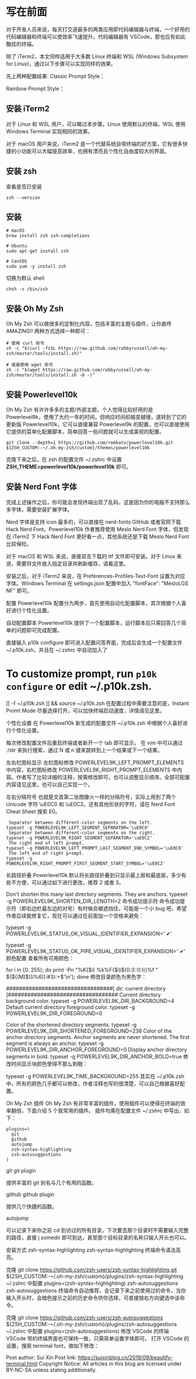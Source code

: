 # 写在前面
对于开发人员来说，每天打交道最多的两类应用即代码编辑器与终端，一个好用的代码编辑器和终端可以使效率飞速提升。代码编辑器有 VSCode，那也应有如此酷炫的终端。

除了 iTerm2，本文同样适用于大多数 Linux 终端和 WSL (Windows Subsystem for Linux)，通过以下步骤可以实现同样的效果。

先上两种配置结果:
Classic Prompt Style：

Rainbow Prompt Style：


## 安装 iTerm2
对于 Linux 和 WSL 用户，可以略过本步骤。Linux 使用默认的终端，WSL 使用 Windows Terminal 实现相同的效果。

对于 macOS 用户来说，iTerm2 是一个代替系统自带终端的好方案，它有很多快捷的小功能可以大幅提高效率，也拥有漂亮且个性化自由度较大的界面。

## 安装 zsh
查看是否已安装
```
zsh --version
```
## 安装
```
# macOS
brew install zsh zsh-completions

# Ubuntu
sudo apt-get install zsh

# CentOS
sudo yum -y install zsh
```
切换为默认 shell
```
chsh -s /bin/zsh
```
## 安装 Oh My Zsh


Oh My Zsh 可以做很多的定制化内容，包括丰富的主题与插件，让你直呼 AMAZING!!
两种方式选择一种即可：

```
# 使用 curl 命令
sh -c "$(curl -fsSL https://raw.github.com/robbyrussell/oh-my-zsh/master/tools/install.sh)"

# 或者使用 wget 命令
sh -c "$(wget https://raw.github.com/robbyrussell/oh-my-zsh/master/tools/install.sh -O -)"

```
## 安装 Powerlevel10k

Oh My Zsh 有许许多多的主题/外部主题，个人觉得比较好用的是 Powerlevel9k，使用了大约一年的时间，但响应时间却越变越慢，遂转到了它的更新版 Powerlevel10k，它可以直接兼容 Powerlevel9k 的配置，也可以直接使用它提供的菜单化配置脚本，简单回答一些问题就可以生成美观的配置。

```
git clone --depth=1 https://github.com/romkatv/powerlevel10k.git ${ZSH_CUSTOM:-~/.oh-my-zsh/custom}/themes/powerlevel10k
```

克隆下来之后，在 zsh 的配置文件 ~/.zshrc 中设置 **ZSH_THEME=powerlevel10k/powerlevel10k** 即可。

## 安装 Nerd Font 字体
完成上述操作之后，你可能会发现终端出现了乱码，这是因为你的电脑不支持那么多字体，需要安装扩展字体。

Nerd 字体是支持 icon 最多的，可以直接在 nerd-fonts GitHub 或者官网下载 Hack Nerd Font。Powerlevel10k 作者推荐使用 Meslo Nerd Font 字体，但发现在 iTerm2 下 Hack Nerd Font 更好看一点，其他系统还是下载 Meslo Nerd Font 比较保险。

对于 macOS 和 WSL 来说，直接双击下载的 ttf 文件即可安装。对于 Linux 来说，需要将文件放入指定目录并刷新缓存，请看这里。

安装之后，对于 iTerm2 来说，在 Preferences-Profiles-Text-Font 设置为对应字体。Windows Terminal 在 settings.json 配置中加入 "fontFace": "MesloLGS NF" 即可。

配置 Powerlevel10k
配置分为两步，首先使用自动化配置脚本，其次根据个人喜好进行个性化设置。

自动配置脚本
Powerlevel10k 提供了一个配置脚本，运行脚本后只需回答几个简单的问题即可完成配置。

直接输入 p10k configure 即可进入配置问答界面，完成后会生成一个配置文件 ~/.p10k.zsh，并且在 ~/.zshrc 中自动加入了

# To customize prompt, run `p10k configure` or edit ~/.p10k.zsh.
[[ -f ~/.p10k.zsh ]] && source ~/.p10k.zsh
在配置过程中需要注意的是，Instant Promt Mode 尽量选择打开，可以加快终端启动速度，详情请见这里。

个性化设置
在 Powerlevel10k 新生成的配置文件 ~/.p10k.zsh 中根据个人喜好进行个性化设置。

每次修改配置文件后重启终端或者新开一个 tab 即可显示。
在 vim 中可以通过 :/str 来执行搜索，通过 N 或 n 键来跳转到上一个结果或下一个结果。

左右栏图标显示
左栏图标修改 POWERLEVEL9K_LEFT_PROMPT_ELEMENTS 中内容，右栏图标修改 POWERLEVEL9K_RIGHT_PROMPT_ELEMENTS 中内容。作者写了比较详细的注释，按需修改即可，也可以调整显示顺序。全部可配置内容请见这里，也可以自己实现一个。

左右分隔符号
也就是文首第二张图像火一样的分隔符号，实际上用到了两个 Unicode 字符 \uE0C0 和 \uE0C2。还有其他形状的字符，请在 Nerd Font Cheat Sheet 搜索 E0。

```
 Separator between different-color segments on the left.
typeset -g POWERLEVEL9K_LEFT_SEGMENT_SEPARATOR='\uE0C0'
 Separator between different-color segments on the right.
typeset -g POWERLEVEL9K_RIGHT_SEGMENT_SEPARATOR='\uE0C2'
 The right end of left prompt.
typeset -g POWERLEVEL9K_LEFT_PROMPT_LAST_SEGMENT_END_SYMBOL='\uE0C0'
 The left end of right prompt.
typeset -g POWERLEVEL9K_RIGHT_PROMPT_FIRST_SEGMENT_START_SYMBOL='\uE0C2'
```

长路径折叠
Powerlevel10k 默认将长路径折叠到只显示最上层和最底层，多少有些不方便，可以通过如下进行更改，推荐 2 或者 3。

 Don't shorten this many last directory segments. They are anchors.
typeset -g POWERLEVEL9K_SHORTEN_DIR_LENGTH=2
命令成功提示符
命令成功提示符（即右边栏最左边的对号）有时候会被遮挡住，可能是一个小 bug 吧，希望作者后续能修复它，现在可以通过在前面加一个空格来避免：

typeset -g POWERLEVEL9K_STATUS_OK_VISUAL_IDENTIFIER_EXPANSION=' ✔'

typeset -g POWERLEVEL9K_STATUS_OK_PIPE_VISUAL_IDENTIFIER_EXPANSION=' ✔'
颜色配置
查看所有可用颜色：

for i in {0..255}; do print -Pn "%K{$i}  %k%F{$i}${(l:3::0:)i}%f " ${${(M)$((i%6)):#3}:+$'\n'}; done
修改目录颜色为黑色字：

#################################[ dir: current directory ]##################################
 Current directory background color.
 typeset -g POWERLEVEL9K_DIR_BACKGROUND=4
 Default current directory foreground color.
typeset -g POWERLEVEL9K_DIR_FOREGROUND=0

 Color of the shortened directory segments.
typeset -g POWERLEVEL9K_DIR_SHORTENED_FOREGROUND=238
 Color of the anchor directory segments. Anchor segments are never shortened. The first
 segment is always an anchor.
typeset -g POWERLEVEL9K_DIR_ANCHOR_FOREGROUND=0
 Display anchor directory segments in bold.
typeset -g POWERLEVEL9K_DIR_ANCHOR_BOLD=true
修改时间显示块颜色使得不那么刺眼：

typeset -g POWERLEVEL9K_TIME_BACKGROUND=255
其实在 ~/.p10k.zsh 中，所有的颜色几乎都可以修改，作者注释也写的很清楚，可以自己根据喜好配置。

Oh My Zsh 插件
Oh My Zsh 有非常丰富的插件，使用插件可以使得在终端的效率翻倍，下面介绍 5 个我常用的插件。
插件均需在配置文件 ~/.zshrc 中写出，如下：
```
plugins=(
  git
  github
  autojump
  zsh-syntax-highlighting
  zsh-autosuggestions
)
```
git
git plugin

提供丰富的 git 别名与几个有用的函数。

github
github plugin

提供几个快捷的函数。

autojump

可以记录下来你之前 cd 到访过的所有目录，下次要去那个目录时不需要输入完整的路径，直接 j somedir 即可到达，甚至那个目标目录的名称只输入开头也可以。

安装方式
zsh-syntax-highlighting
zsh-syntax-highlighting
终端命令语法高亮。

 克隆
git clone https://github.com/zsh-users/zsh-syntax-highlighting.git ${ZSH_CUSTOM:-~/.oh-my-zsh/custom}/plugins/zsh-syntax-highlighting
 ~/.zshrc 中配置
plugins=(zsh-syntax-highlighting)
zsh-autosuggestions
zsh-autosuggestions
终端命令自动推荐，会记录下来之前使用过的命令，当你输入开头时，会暗色提示之前的历史命令供你选择，可直接按右方向键选中该命令。

 克隆
git clone https://github.com/zsh-users/zsh-autosuggestions ${ZSH_CUSTOM:-~/.oh-my-zsh/custom}/plugins/zsh-autosuggestions
 ~/.zshrc 中配置
plugins=(zsh-autosuggestions)
修改 VSCode 的终端
VSCode 带的终端界面也可保持一致，只需简单设置字体即可。
打开 VSCode 的设置，搜索 terminal font，做如下修改：


Post author: Sui Xin
Post link: https://suixinblog.cn/2019/09/beautify-terminal.html
Copyright Notice: All articles in this blog are licensed under BY-NC-SA unless stating additionally.
